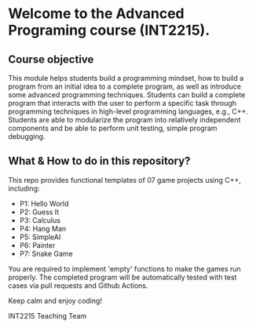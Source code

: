 # Welcome to the Advanced Programing course (INT2215).
## Course objective
This module helps students build a programming mindset, how to build a program from an initial idea to a complete program, as well as introduce some advanced programming techniques. 
Students can build a complete program that interacts with the user to perform a specific task through programming techniques in high-level programming languages, e.g., C++. 
Students are able to modularize the program into relatively independent components and be able to perform unit testing, simple program debugging.

## What & How to do in this repository?
This repo provides functional templates of 07 game projects using C++, including:
* P1: Hello World
* P2: Guess It
* P3: Calculus
* P4: Hang Man
* P5: SimpleAI
* P6: Painter
* P7: Snake Game

You are required to implement 'empty' functions to make the games run properly. 
The completed program will be automatically tested with test cases via pull requests and Github Actions.

Keep calm and enjoy coding!

INT2215 Teaching Team

